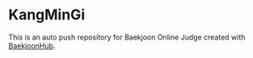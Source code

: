 # KangMinGi
This is an auto push repository for Baekjoon Online Judge created with [BaekjoonHub](https://github.com/BaekjoonHub/BaekjoonHub).
